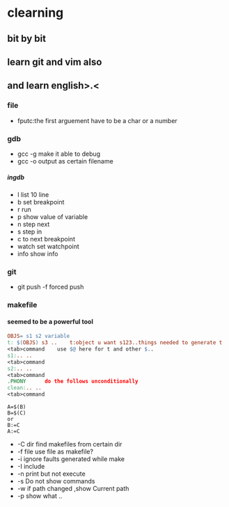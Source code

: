 # clearning 
## bit by bit
## learn git and vim also
## and learn english>.<
### file
* fputc:the first arguement have to be a char or a number
### gdb 
* gcc -g make it able to debug
* gcc -o output as certain filename
##### ingdb
* l	list 10 line
* b	set breakpoint
* r	run
* p	show value of variable
* n	step next
* s	step in
* c	to next breakpoint
* watch set watchpoint
* info show info
### git 
* git push -f forced push
### makefile
#### seemed to be a powerful tool
``` makefile
OBJS= s1 s2	variable
t: $(OBJS) s3 ..	t:object u want s123..things needed to generate t	 command :how to
<tab>command	use $@ here for t and other $..
s1:.. ..
<tab>command
s2:.. ..
<tab>command
.PHONY		do the follows unconditionally	
clean:.. ..
<tab>command
```
```
A=$(B)
B=$(C)
or 
B:=C
A:=C
```
* -C dir	 find makefiles from certain dir
* -f file	 use file as makefile?
* -i		 ignore faults generated while make
* -I		 include
* -n		 print but not execute
* -s 		 Do not show commands
* -w		 if path changed ,show Current path
* -p		 show what ..
